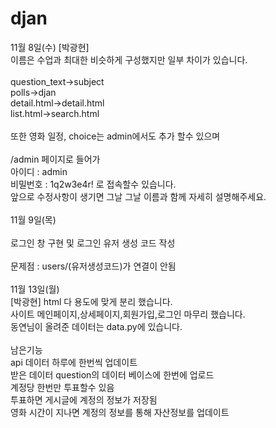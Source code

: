 # djan
11월 8일(수)
[박광현]<br>
이름은 수업과 최대한 비슷하게 구성했지만 일부 차이가 있습니다.<br>
<br>
question_text->subject<br>
polls->djan<br>
detail.html->detail.html<br>
list.html->search.html<br>
<br>
또한 영화 일정, choice는 admin에서도 추가 할수 있으며<br>
<br>
/admin 페이지로 들어가<br>
아이디 : admin<br>
비밀번호 : 1q2w3e4r! 로 접속할수 있습니다.<br>
앞으로 수정사항이 생기면 그날 그날 이름과 함께 자세히 설명해주세요.<br>
<br>
11월 9일(목)<br>
<br>
로그인 창 구현 및 로그인 유저 생성 코드 작성<br>
<br>
문제점 : users/(유저생성코드)가 연결이 안됨<br>
<br>
11월 13일(월)<br>
[박광현]
html 다 용도에 맞게 분리 했습니다. <br>
사이트 메인페이지,상세페이지,회원가입,로그인 마무리 했습니다. <br>
동연님이 올려준 데이터는 data.py에 있습니다. <br>
 <br>
남은기능  <br>
api 데이터 하루에 한번씩 업데이트<br>
받은 데이터 question의 데이터 베이스에 한번에 업로드<br>
계정당 한번만 투표할수 있음 <br>
투표하면 게시글에 계정의 정보가 저장됨 <br>
영화 시간이 지나면 계정의 정보를 통해 자산정보를 업데이트 <br>
